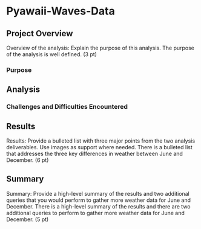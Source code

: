 # Pyawaii-Waves-Data
## Project Overview
Overview of the analysis: Explain the purpose of this analysis.
The purpose of the analysis is well defined. (3 pt)

### Purpose

## Analysis

### Challenges and Difficulties Encountered

## Results
Results: Provide a bulleted list with three major points from the two analysis deliverables. Use images as support where needed.
There is a bulleted list that addresses the three key differences in weather between June and December. (6 pt)

## Summary
Summary: Provide a high-level summary of the results and two additional queries that you would perform to gather more weather data for June and December.
There is a high-level summary of the results and there are two additional queries to perform to gather more weather data for June and December. (5 pt)
